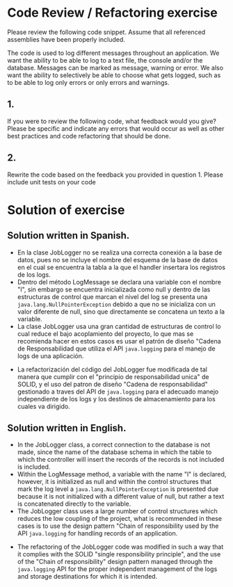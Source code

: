 # Code Review / Refactoring exercise
Please review the following code snippet. Assume that all referenced assemblies have been properly included. 

The code is used to log different messages throughout an application. We want the ability to be able to log to a text file, the console and/or the database. Messages can be marked as message, warning or error. We also want the ability to selectively be able to choose what gets logged, such as to be able to log only errors or only errors and warnings.

## 1.	
If you were to review the following code, what feedback would you give? Please be specific and indicate any errors that would occur as well as other best practices and code refactoring that should be done. 

## 2.
Rewrite the code based on the feedback you provided in question 1. Please include unit tests on your code

# Solution of exercise

## Solution written in Spanish.

- En la clase JobLogger no se realiza una correcta conexión a la base de datos, pues no se incluye el nombre del esquema de la base de datos en el cual se encuentra la tabla a la que el handler insertara los registros de los logs.
- Dentro del método LogMessage se declara una variable con el nombre "l", sin embargo se encuentra inicializada como null y dentro de las estructuras de control que marcan el nivel del log se presenta una ```java.lang.NullPointerException``` debido a que no se inicializa con un valor diferente de null, sino que directamente se concatena un texto a la variable.
- La clase JobLogger usa una gran cantidad de estructuras de control lo cual reduce el bajo acoplamiento del proyecto, lo que mas se recomienda hacer en estos casos es usar el patrón de diseño "Cadena de Responsabilidad que utiliza el API ```java.logging``` para el manejo de logs de una aplicación.

* La refactorización del código del JobLogger fue modificada de tal manera que cumplir con el "principio de responsabilidad unica" de SOLID, y el uso del patron de diseño "Cadena de responsabilidad" gestionado a traves del API de ```java.logging``` para el adecuado manejo independiente de los logs y los destinos de almacenamiento para los cuales va dirigido.

## Solution written in English.

- In the JobLogger class, a correct connection to the database is not made, since the name of the database schema in which the table to which the controller will insert the records of the records is not included is included.
- Within the LogMessage method, a variable with the name "l" is declared, however, it is initialized as null and within the control structures that mark the log level a ```java.lang.NullPointerException``` is presented due because it is not initialized with a different value of null, but rather a text is concatenated directly to the variable.
- The JobLogger class uses a large number of control structures which reduces the low coupling of the project, what is recommended in these cases is to use the design pattern "Chain of responsibility used by the API ```java.logging``` for handling records of an application.

* The refactoring of the JobLogger code was modified in such a way that it complies with the SOLID "single responsibility principle", and the use of the "Chain of responsibility" design pattern managed through the ```java.logging``` API for the proper independent management of the logs and storage destinations for which it is intended.
